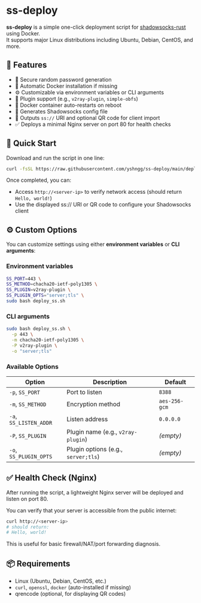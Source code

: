 # ss-deploy

**ss-deploy** is a simple one-click deployment script for [shadowsocks-rust](https://github.com/shadowsocks/shadowsocks-rust) using Docker.  
It supports major Linux distributions including Ubuntu, Debian, CentOS, and more.

## 🧩 Features

- 🔐 Secure random password generation
- 🐳 Automatic Docker installation if missing
- ⚙️ Customizable via environment variables or CLI arguments
- 🔌 Plugin support (e.g., `v2ray-plugin`, `simple-obfs`)
- 🔁 Docker container auto-restarts on reboot
- 📄 Generates Shadowsocks config file
- 🔗 Outputs `ss://` URI and optional QR code for client import
- ✅ Deploys a minimal Nginx server on port 80 for health checks

## 🚀 Quick Start

Download and run the script in one line:

```bash
curl -fsSL https://raw.githubusercontent.com/yshngg/ss-deploy/main/deploy_ss.sh | sudo bash
```

Once completed, you can:

- Access `http://<server-ip>` to verify network access (should return `Hello, world!`)
- Use the displayed ss:// URI or QR code to configure your Shadowsocks client

## ⚙️ Custom Options

You can customize settings using either **environment variables** or **CLI arguments**:

### Environment variables

```bash
SS_PORT=443 \
SS_METHOD=chacha20-ietf-poly1305 \
SS_PLUGIN=v2ray-plugin \
SS_PLUGIN_OPTS="server;tls" \
sudo bash deploy_ss.sh
```

### CLI arguments

```bash
sudo bash deploy_ss.sh \
  -p 443 \
  -m chacha20-ietf-poly1305 \
  -P v2ray-plugin \
  -o "server;tls"
```

### Available Options

| Option              | Description                                 | Default         |
|---------------------|---------------------------------------------|-----------------|
| `-p`, `SS_PORT`      | Port to listen                              | `8388`          |
| `-m`, `SS_METHOD`    | Encryption method                           | `aes-256-gcm`   |
| `-a`, `SS_LISTEN_ADDR` | Listen address                            | `0.0.0.0`       |
| `-P`, `SS_PLUGIN`    | Plugin name (e.g., `v2ray-plugin`)          | *(empty)*       |
| `-o`, `SS_PLUGIN_OPTS`| Plugin options (e.g., `server;tls`)        | *(empty)*       |

## ✅ Health Check (Nginx)

After running the script, a lightweight Nginx server will be deployed and listen on port 80.

You can verify that your server is accessible from the public internet:

```bash
curl http://<server-ip>
# should return:
# Hello, world!
```

This is useful for basic firewall/NAT/port forwarding diagnosis.

## 📦 Requirements

- Linux (Ubuntu, Debian, CentOS, etc.)
- `curl`, `openssl`, `docker` (auto-installed if missing)
- qrencode (optional, for displaying QR codes)
